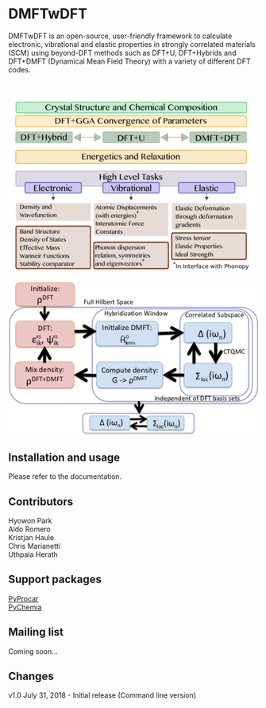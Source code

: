 DMFTwDFT
===========

DMFTwDFT is an open-source, user-friendly framework to calculate electronic, vibrational and elastic properties in strongly
correlated materials (SCM) using beyond-DFT methods such as DFT+U, DFT+Hybrids and DFT+DMFT (Dynamical Mean Field Theory) with a variety of different DFT codes.

<br />

![](web/summary.png)
<br />
<br />
![](web/steps.png)
<br />


Installation and usage
----------------------

Please refer to the documentation. 

Contributors
------------
Hyowon Park <br />
Aldo Romero <br />
Kristjan Haule <br />
Chris Marianetti <br />
Uthpala Herath <br />

Support packages
----------------
[PyProcar](https://github.com/uthpalah/PyProcar)
<br />
[PyChemia](https://github.com/MaterialsDiscovery/PyChemia)


Mailing list
--------------
Coming soon...


Changes
-------
v1.0 July 31, 2018 - Initial release (Command line version)



	
